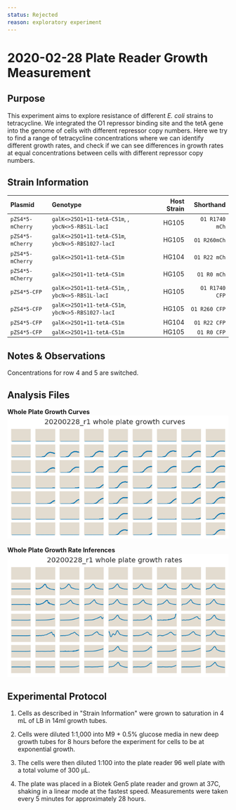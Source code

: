 ```yaml
---
status: Rejected
reason: exploratory experiment
---
```


# 2020-02-28 Plate Reader Growth Measurement

## Purpose
This experiment aims to explore resistance of different *E. coli* strains to tetracycline. We integrated the O1 repressor binding site and the tetA gene into the genome of
cells with different repressor copy numbers. Here we try to find a range of tetracycline concentrations where we can identify different growth rates, and check if we can
see differences in growth rates at equal concentrations between cells with different repressor copy numbers.
## Strain Information

| Plasmid | Genotype | Host Strain | Shorthand |
| :------ | :------- | ----------: | --------: |
| `pZS4*5-mCherry`| `galK<>25O1+11-tetA-C51m`, , `ybcN<>5-RBS1L-lacI` |  HG105 |`O1 R1740 mCh` |
| `pZS4*5-mCherry`| `galK<>25O1+11-tetA-C51m`, `ybcN<>5-RBS1027-lacI` |  HG105 |`O1 R260mCh` |
| `pZS4*5-mCherry`| `galK<>25O1+11-tetA-C51m` |  HG104 |`O1 R22 mCh` |
| `pZS4*5-mCherry`| `galK<>25O1+11-tetA-C51m` |  HG105 |`O1 R0 mCh` |
| `pZS4*5-CFP`| `galK<>25O1+11-tetA-C51m`, , `ybcN<>5-RBS1L-lacI` |  HG105 |`O1 R1740 CFP` |
| `pZS4*5-CFP`| `galK<>25O1+11-tetA-C51m`, `ybcN<>5-RBS1027-lacI` |  HG105 |`O1 R260 CFP` |
| `pZS4*5-CFP`| `galK<>25O1+11-tetA-C51m` |  HG104 |`O1 R22 CFP` |
| `pZS4*5-CFP`| `galK<>25O1+11-tetA-C51m` |  HG105 |`O1 R0 CFP` |

## Notes & Observations
Concentrations for row 4 and 5 are switched.

## Analysis Files

**Whole Plate Growth Curves**
![plate layout](output/growth_plate_summary.png)

**Whole Plate Growth Rate Inferences**
![plate layout](output/growth_rate_summary.png)

## Experimental Protocol

1. Cells as described in "Strain Information" were grown to saturation in 4 mL
of LB in 14ml growth tubes.

2. Cells were diluted 1:1,000 into M9 + 0.5% glucose media in new deep growth tubes for 8 hours before the experiment for cells to be at exponential growth.

3. The cells were then diluted 1:100 into the plate reader 96 well plate with a
total volume of 300 µL.

4. The plate was placed in a Biotek Gen5 plate reader and grown at 37C, shaking
in a linear mode at the fastest speed. Measurements were taken every 5 minutes
for approximately 28 hours.
